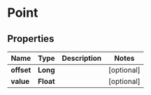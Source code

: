 
# Point

## Properties
Name | Type | Description | Notes
------------ | ------------- | ------------- | -------------
**offset** | **Long** |  |  [optional]
**value** | **Float** |  |  [optional]




